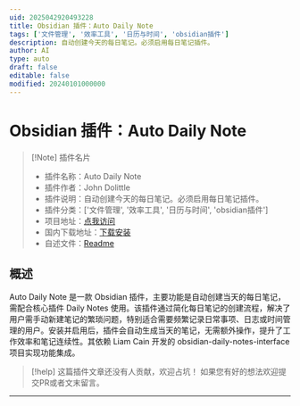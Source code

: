 ```yaml
---
uid: 2025042920493228
title: Obsidian 插件：Auto Daily Note
tags: ['文件管理', '效率工具', '日历与时间', 'obsidian插件']
description: 自动创建今天的每日笔记。必须启用每日笔记插件。
author: AI
type: auto
draft: false
editable: false
modified: 20240101000000
---
```


# Obsidian 插件：Auto Daily Note

> [!Note] 插件名片
> - 插件名称：Auto Daily Note
> - 插件作者：John Dolittle
> - 插件说明：自动创建今天的每日笔记。必须启用每日笔记插件。
> - 插件分类：['文件管理', '效率工具', '日历与时间', 'obsidian插件']
> - 项目地址：[点我访问](https://github.com/litegral/auto-daily-note)
> - 国内下载地址：[下载安装](https://pkmer.cn/products/plugin/pluginMarket/?auto-daily-note)
> - 自述文件：[Readme](https://ghproxy.net/https://raw.githubusercontent.com/litegral/auto-daily-note/main/README.md)



## 概述

Auto Daily Note 是一款 Obsidian 插件，主要功能是自动创建当天的每日笔记，需配合核心插件 Daily Notes 使用。该插件通过简化每日笔记的创建流程，解决了用户需手动新建笔记的繁琐问题，特别适合需要频繁记录日常事项、日志或时间管理的用户。安装并启用后，插件会自动生成当天的笔记，无需额外操作，提升了工作效率和笔记连续性。其依赖 Liam Cain 开发的 obsidian-daily-notes-interface 项目实现功能集成。


> [!help] 
> 这篇插件文章还没有人贡献，欢迎占坑！
> 如果您有好的想法欢迎提交PR或者文末留言。
> 

---



